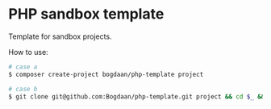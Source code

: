 # PHP sandbox template  

Template for sandbox projects.

How to use:
```bash
# case a
$ composer create-project bogdaan/php-template project

# case b
$ git clone git@github.com:Bogdaan/php-template.git project && cd $_ && rm -rf .git && git init
```
